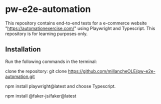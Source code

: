 ﻿# pw-e2e-automation

This repository contains end-to-end tests for a e-commerce website "https://automationexercise.com/" using Playwright and Typescript. This repository is for learning purposes only.

## Installation

Run the following commands in the terminal:

clone the repository: git clone https://github.com/millancheOLE/pw-e2e-automation.git

npm install playwright@latest and choose Typescript.

npm install @faker-js/faker@latest
